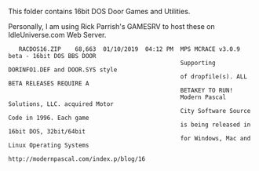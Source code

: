 This folder contains 16bit DOS Door Games and Utilities.

Personally, I am using Rick Parrish's GAMESRV to host these on IdleUniverse.com Web Server.
```
   RACDOS16.ZIP    68,663  01/10/2019  04:12 PM  MPS MCRACE v3.0.9 beta - 16bit DOS BBS DOOR
                                                 Supporting DORINFO1.DEF and DOOR.SYS style
                                                 of dropfile(s). ALL BETA RELEASES REQUIRE A
                                                 BETAKEY TO RUN!
                                                 Modern Pascal Solutions, LLC. acquired Motor
                                                 City Software Source Code in 1996. Each game
                                                 is being released in 16bit DOS, 32bit/64bit
                                                 for Windows, Mac and Linux Operating Systems
                                                 http://modernpascal.com/index.p/blog/16
```
